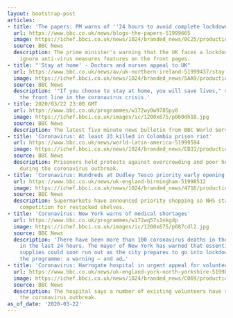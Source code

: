 ```yaml
---
layout: bootstrap-post
articles:
- title: 'The papers: PM warns of ''24 hours to avoid complete lockdown'''
  url: https://www.bbc.co.uk/news/blogs-the-papers-51999665
  image: https://ichef.bbci.co.uk/news/1024/branded_news/0C25/production/_111390130_mail.jpg
  source: BBC News
  description: The prime minister's warning that the UK faces a lockdown if Britons
    ignore anti-virus measures features on the front pages.
- title: "'Stay at home' - Doctors and nurses appeal to UK"
  url: https://www.bbc.co.uk/news/av/uk-northern-ireland-51999437/stay-at-home-doctors-and-nurses-appeal-to-uk
  image: https://ichef.bbci.co.uk/news/1024/branded_news/5AA9/production/_111390232_p087cqtf.jpg
  source: BBC News
  description: '"If you choose to stay at home, you will save lives," say those on
    the front line in the coronavirus crisis.'
- title: 2020/03/22 23:00 GMT
  url: https://www.bbc.co.uk/programmes/w172wy0w9785py8
  image: https://ichef.bbci.co.uk/images/ic/1200x675/p060dh18.jpg
  source: BBC News
  description: The latest five minute news bulletin from BBC World Service.
- title: 'Coronavirus: At least 23 killed in Colombia prison riot'
  url: https://www.bbc.co.uk/news/world-latin-america-51999594
  image: https://ichef.bbci.co.uk/news/1024/branded_news/EB31/production/_111390206_060761796-1.jpg
  source: BBC News
  description: Prisoners held protests against overcrowding and poor health services
    during the coronavirus outbreak.
- title: 'Coronavirus: Hundreds at Dudley Tesco priority early opening'
  url: https://www.bbc.co.uk/news/uk-england-birmingham-51998512
  image: https://ichef.bbci.co.uk/news/1024/branded_news/4716/production/_111389181_tesco.jpg
  source: BBC News
  description: Supermarkets have announced priority shopping so NHS staff have less
    competition for restocked shelves.
- title: 'Coronavirus: New York warns of medical shortages'
  url: https://www.bbc.co.uk/programmes/w172wq57s1nkgdp
  image: https://ichef.bbci.co.uk/images/ic/1200x675/p087cdl2.jpg
  source: BBC News
  description: 'There have been more than 100 coronavirus deaths in the United States
    in the last 24 hours. The mayor of New York has warned that essential medical
    supplies could soon run out as the city prepares to go into lockdown. Also in
    the programme: a warning – and ad…'
- title: 'Coronavirus: Harrogate hospital in urgent appeal for volunteers'
  url: https://www.bbc.co.uk/news/uk-england-york-north-yorkshire-51998029
  image: https://ichef.bbci.co.uk/news/1024/branded_news/C069/production/_91975294_hdh3.jpg
  source: BBC News
  description: The hospital says a number of existing volunteers have stood down during
    the coronavirus outbreak.
as_of_date: '2020-03-22'
---
```


